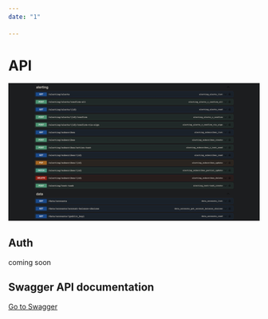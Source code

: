 ```yaml
---
date: "1"

---
```

# API

![](images/api.jpg)

## Auth

coming soon

## Swagger API documentation

[Go to Swagger](/swagger)